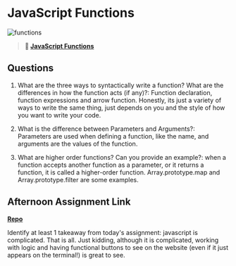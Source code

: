 # JavaScript Functions

![functions](https://bcw.blob.core.windows.net/public/img/function-anatomy.jpg)

> **📖 [JavaScript Functions](https://codeworksacademy.com/fs-student-guide/resources/wk2/02-Functions)**

## Questions

1. What are the three ways to syntactically write a function? What are the differences in how the function acts (if any)?: Function declaration, function expressions and arrow function. Honestly, its just a variety of ways to write the same thing, just depends on you and the style of how you want to write your code.

2. What is the difference between Parameters and Arguments?: Parameters are used when defining a function, like the name, and arguments are the values of the function.

3. What are higher order functions? Can you provide an example?:  when a function accepts another function as a parameter, or it returns a function, it is called a higher-order function. Array.prototype.map and Array.prototype.filter are some examples.

## Afternoon Assignment Link

**[Repo](https://github.com/LucasPlummer/warehouse-manager)**

Identify at least 1 takeaway from today's assignment: javascript is complicated. That is all. Just kidding, although it is complicated, working with logic and having functional buttons to see on the website (even if it just appears on the terminal!) is great to see.
